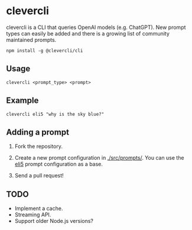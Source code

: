# clevercli

clevercli is a CLI that queries OpenAI models (e.g. ChatGPT). New prompt types can easily be added and there is a growing list of community maintained prompts.

```console
npm install -g @clevercli/cli
```

## Usage

```console
clevercli <prompt_type> <prompt>
```

## Example

```console
clevercli eli5 "why is the sky blue?"
```

## Adding a prompt

1. Fork the repository.

2. Create a new prompt configuration in [./src/prompts/](./src/prompts/). You can use the [eli5](./src/prompts/eli5.ts) prompt configuration as a base.

3. Send a pull request!

## TODO

- Implement a cache.
- Streaming API.
- Support older Node.js versions?
